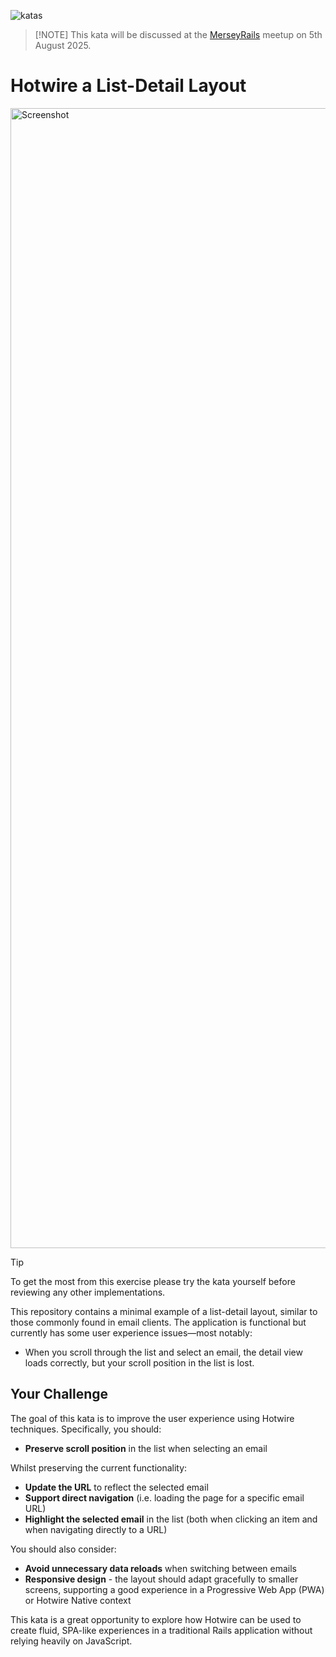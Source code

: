 ![katas](https://github.com/user-attachments/assets/146ca171-7fb9-4fe8-9fbb-76c5e2e4a407)

>  [!NOTE]
>  This kata will be discussed at the [MerseyRails](https://merseyrails.com) meetup on 5th August 2025.

# Hotwire a List-Detail Layout

<img width="1824" alt="Screenshot " src="https://github.com/user-attachments/assets/ea294835-cc4b-4ed9-af31-af4926f1e93f" />

> [!TIP]
> To get the most from this exercise please try the kata yourself before reviewing any other implementations.

This repository contains a minimal example of a list-detail layout, similar to those commonly found in email clients. The application is functional but currently has some user experience issues—most notably:

- When you scroll through the list and select an email, the detail view loads correctly, but your scroll position in the list is lost.

## Your Challenge
The goal of this kata is to improve the user experience using Hotwire techniques. Specifically, you should:

- **Preserve scroll position** in the list when selecting an email

Whilst preserving the current functionality:

- **Update the URL** to reflect the selected email
- **Support direct navigation** (i.e. loading the page for a specific email URL)
- **Highlight the selected email** in the list (both when clicking an item and when navigating directly to a URL)

You should also consider:

- **Avoid unnecessary data reloads** when switching between emails
- **Responsive design** - the layout should adapt gracefully to smaller screens, supporting a good experience in a Progressive Web App (PWA) or Hotwire Native context

This kata is a great opportunity to explore how Hotwire can be used to create fluid, SPA-like experiences in a traditional Rails application without relying heavily on JavaScript.
